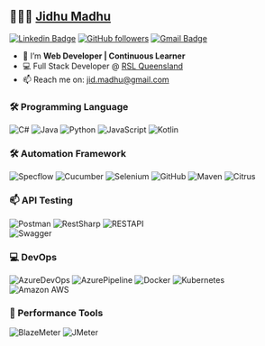 
## 👨🏻‍💻 [Jidhu Madhu](https://www.linkedin.com/in/jidhum) 

[![Linkedin Badge](https://img.shields.io/badge/-Jidhu%20Madhu-blue?style=social&logo=Linkedin&logoColor=blue&link=https://www.linkedin.com/in/jidhum/)](https://www.linkedin.com/in/jidhum)  [![GitHub followers](https://img.shields.io/github/followers/jidmadhu?label=Follow&style=social)](https://github.com/jidmadhu/?tab=follow) [![Gmail Badge](https://img.shields.io/badge/-jid.madhu-c14438?style=social&logo=Gmail&logoColor=red&link=mailto:jid.madhu@gmail.com)](mailto:jid.madhu@gmail.com)

* 👋 I’m **Web Developer | Continuous Learner** <br>
* 💻 Full Stack Developer @ [RSL Queensland](https://rslqld.org/)
* 📫 Reach me on: jid.madhu@gmail.com

### 🛠️ Programming Language
![C#](https://img.shields.io/badge/-csharp-E34A86?&logo=csharp&color=007396&logoColor=white)
![Java](https://img.shields.io/badge/-Java-E34A86?&logo=java&color=007396&logoColor=white)
![Python](https://img.shields.io/badge/-Python-python?&logo=python&color=3776AB&logoColor=white)
![JavaScript](https://img.shields.io/badge/-JavaScript-javascript?&logo=javascript&color=F7DF1E&logoColor=black)
![Kotlin](https://img.shields.io/badge/-Kotlin-kotlin?&logo=kotlin&color=blueviolet)

### 🛠️ Automation Framework
![Specflow](https://img.shields.io/badge/-specflow-E34A86?&logo=specflow&color=007396&logoColor=white)
![Cucumber](https://img.shields.io/badge/-Cucumber-cucumber?&logo=cucumber&color=23D96C&logoColor=white)
![Selenium](https://img.shields.io/badge/-Selenium-Selenium?&logo=selenium&color=darkgreen)
![GitHub](https://img.shields.io/badge/-Git-git?&logo=git&color=F05032&logoColor=%23ffffff)
![Maven](https://img.shields.io/badge/Maven-maven?&logo=apache-maven&color=C71A36)
![Citrus](https://img.shields.io/badge/Citrus-S?logo=spring&color=white)

### 📫 API Testing 
![Postman](https://img.shields.io/badge/-Post%20Man-postman?&logo=postman&color=FF6C37&logoColor=white)
![RestSharp](https://img.shields.io/badge/-rstudio?&logo=rstudio&color=FF6C37&logoColor=darkblue)
![RESTAPI](https://img.shields.io/badge/Rest%20Assured-restassured?&logo=restassured&color=darkblue) <br>
![Swagger](https://img.shields.io/badge/Swagger-maven?&logo=swagger&color=white)

### 💻 DevOps
![AzureDevOps](https://img.shields.io/badge/-azuredevops-E34A86?&logo=azuredevops&color=007396&logoColor=white)
![AzurePipeline](https://img.shields.io/badge/-azurepipelines-E34A86?&logo=azurepipelines&color=007396&logoColor=white)
![Docker](https://img.shields.io/badge/-Docker-black?e&logo=docker&color=2496ED&logoColor=white)
![Kubernetes](https://img.shields.io/badge/kubernetes%20-%23326ce5.svg?e&logo=kubernetes&logoColor=white) <br>
![Amazon AWS](https://img.shields.io/badge/Amazon%20AWS-232F3E?&logo=amazon-aws&color=232F3E&logoColor=white)

### 🌱 Performance Tools
![BlazeMeter](https://img.shields.io/badge/-blazemeter-E34A86?&logo=blazemeter&color=007396&logoColor=darkblue)
![JMeter](https://img.shields.io/badge/-apachejmeter-E34A86?&logo=apachejmeter&color=007396&logoColor=darkblue)

